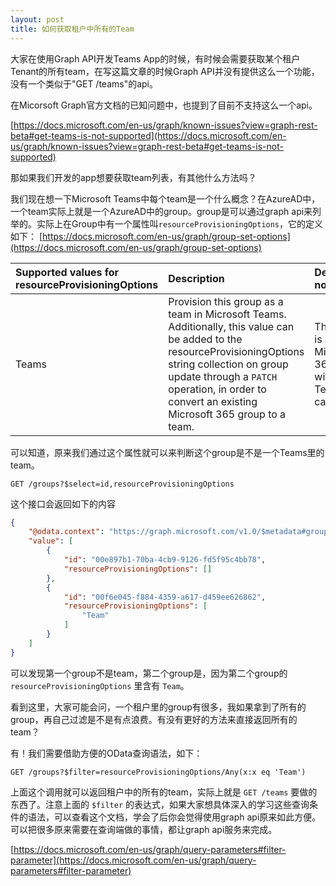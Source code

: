 ```yaml
---
layout: post
title: 如何获取租户中所有的Team
---
```


大家在使用Graph API开发Teams App的时候，有时候会需要获取某个租户Tenant的所有team，在写这篇文章的时候Graph API并没有提供这么一个功能，没有一个类似于"GET /teams"的api。

在Micorsoft Graph官方文档的已知问题中，也提到了目前不支持这么一个api。

[https://docs.microsoft.com/en-us/graph/known-issues?view=graph-rest-beta#get-teams-is-not-supported](https://docs.microsoft.com/en-us/graph/known-issues?view=graph-rest-beta#get-teams-is-not-supported)


那如果我们开发的app想要获取team列表，有其他什么方法吗？

我们现在想一下Microsoft Teams中每个team是一个什么概念？在AzureAD中，一个team实际上就是一个AzureAD中的group。group是可以通过graph api来列举的。实际上在Group中有一个属性叫`resourceProvisioningOptions`，它的定义如下：
[https://docs.microsoft.com/en-us/graph/group-set-options](https://docs.microsoft.com/en-us/graph/group-set-options)

| Supported values for resourceProvisioningOptions	| Description                              | Default if not set                                |
| :-----------------------------------------------  | :--------------------------------------- | :------------------------------------------------ |
| Teams               | Provision this group as a team in Microsoft Teams. Additionally, this value can be added to the resourceProvisioningOptions string collection on group update through a `PATCH` operation, in order to convert an existing Microsoft 365 group to a team.       | The group is a regular Microsoft 365 group without Teams capabilities. |

可以知道，原来我们通过这个属性就可以来判断这个group是不是一个Teams里的team。

```
GET /groups?$select=id,resourceProvisioningOptions
```

这个接口会返回如下的内容
```json
{
    "@odata.context": "https://graph.microsoft.com/v1.0/$metadata#groups",
    "value": [
        {
            "id": "00e897b1-70ba-4cb9-9126-fd5f95c4bb78",
            "resourceProvisioningOptions": []
        },
        {
            "id": "00f6e045-f884-4359-a617-d459ee626862",
            "resourceProvisioningOptions": [
                "Team"
            ]
        }
    ]
}
```

可以发现第一个group不是team，第二个group是，因为第二个group的 `resourceProvisioningOptions` 里含有 `Team`。

看到这里，大家可能会问，一个租户里的group有很多，我如果拿到了所有的group，再自己过滤是不是有点浪费。有没有更好的方法来直接返回所有的team？

有！我们需要借助方便的OData查询语法，如下：

```
GET /groups?$filter=resourceProvisioningOptions/Any(x:x eq 'Team')
```

上面这个调用就可以返回租户中的所有的team，实际上就是 `GET /teams` 要做的东西了。注意上面的 `$filter` 的表达式，如果大家想具体深入的学习这些查询条件的语法，可以查看这个文档，学会了后你会觉得使用graph api原来如此方便。可以把很多原来需要在查询端做的事情，都让graph api服务来完成。

[https://docs.microsoft.com/en-us/graph/query-parameters#filter-parameter](https://docs.microsoft.com/en-us/graph/query-parameters#filter-parameter)
